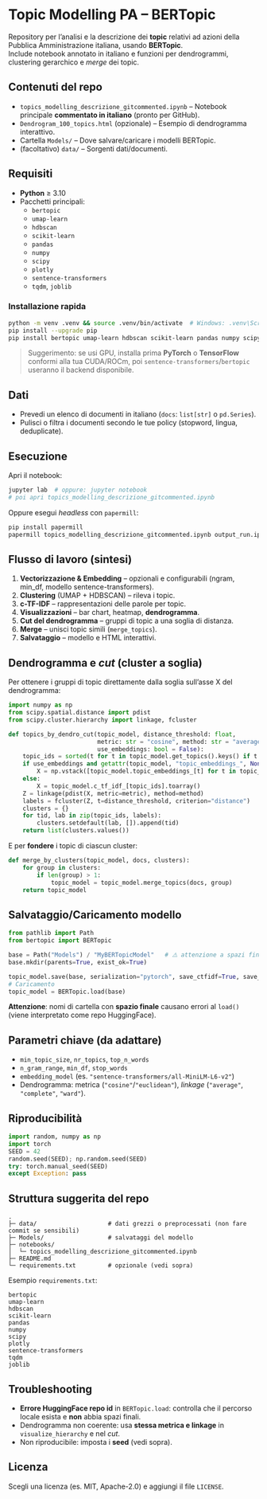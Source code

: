 # Topic Modelling PA – BERTopic

Repository per l’analisi e la descrizione dei **topic** relativi ad azioni della Pubblica Amministrazione italiana, usando **BERTopic**.  
Include notebook annotato in italiano e funzioni per dendrogrammi, clustering gerarchico e *merge* dei topic.

## Contenuti del repo
- `topics_modelling_descrizione_gitcommented.ipynb` – Notebook principale **commentato in italiano** (pronto per GitHub).
- `Dendrogram_100_topics.html` (opzionale) – Esempio di dendrogramma interattivo.
- Cartella `Models/` – Dove salvare/caricare i modelli BERTopic.
- (facoltativo) `data/` – Sorgenti dati/documenti.

## Requisiti
- **Python** ≥ 3.10
- Pacchetti principali:
  - `bertopic`
  - `umap-learn`
  - `hdbscan`
  - `scikit-learn`
  - `pandas`
  - `numpy`
  - `scipy`
  - `plotly`
  - `sentence-transformers`
  - `tqdm`, `joblib`

### Installazione rapida
```bash
python -m venv .venv && source .venv/bin/activate  # Windows: .venv\Scripts\activate
pip install --upgrade pip
pip install bertopic umap-learn hdbscan scikit-learn pandas numpy scipy plotly sentence-transformers tqdm joblib
```

> Suggerimento: se usi GPU, installa prima **PyTorch** o **TensorFlow** conformi alla tua CUDA/ROCm, poi `sentence-transformers`/`bertopic` useranno il backend disponibile.

## Dati
- Prevedi un elenco di documenti in italiano (`docs`: `list[str]` o `pd.Series`).
- Pulisci o filtra i documenti secondo le tue policy (stopword, lingua, deduplicate).

## Esecuzione
Apri il notebook:

```bash
jupyter lab  # oppure: jupyter notebook
# poi apri topics_modelling_descrizione_gitcommented.ipynb
```

Oppure esegui *headless* con `papermill`:
```bash
pip install papermill
papermill topics_modelling_descrizione_gitcommented.ipynb output_run.ipynb
```

## Flusso di lavoro (sintesi)
1. **Vectorizzazione & Embedding** – opzionali e configurabili (ngram, min_df, modello sentence-transformers).
2. **Clustering** (UMAP + HDBSCAN) – rileva i topic.
3. **c-TF-IDF** – rappresentazioni delle parole per topic.
4. **Visualizzazioni** – bar chart, heatmap, **dendrogramma**.
5. **Cut del dendrogramma** – gruppi di topic a una soglia di distanza.
6. **Merge** – unisci topic simili (`merge_topics`).
7. **Salvataggio** – modello e HTML interattivi.

## Dendrogramma e *cut* (cluster a soglia)
Per ottenere i gruppi di topic direttamente dalla soglia sull’asse X del dendrogramma:
```python
import numpy as np
from scipy.spatial.distance import pdist
from scipy.cluster.hierarchy import linkage, fcluster

def topics_by_dendro_cut(topic_model, distance_threshold: float,
                         metric: str = "cosine", method: str = "average",
                         use_embeddings: bool = False):
    topic_ids = sorted(t for t in topic_model.get_topics().keys() if t != -1)
    if use_embeddings and getattr(topic_model, "topic_embeddings_", None) is not None:
        X = np.vstack([topic_model.topic_embeddings_[t] for t in topic_ids])
    else:
        X = topic_model.c_tf_idf_[topic_ids].toarray()
    Z = linkage(pdist(X, metric=metric), method=method)
    labels = fcluster(Z, t=distance_threshold, criterion="distance")
    clusters = {}
    for tid, lab in zip(topic_ids, labels):
        clusters.setdefault(lab, []).append(tid)
    return list(clusters.values())
```

E per **fondere** i topic di ciascun cluster:
```python
def merge_by_clusters(topic_model, docs, clusters):
    for group in clusters:
        if len(group) > 1:
            topic_model = topic_model.merge_topics(docs, group)
    return topic_model
```

## Salvataggio/Caricamento modello
```python
from pathlib import Path
from bertopic import BERTopic

base = Path("Models") / "MyBERTopicModel"   # ⚠️ attenzione a spazi finali nel nome cartella
base.mkdir(parents=True, exist_ok=True)

topic_model.save(base, serialization="pytorch", save_ctfidf=True, save_embedding_model=True)
# Caricamento
topic_model = BERTopic.load(base)
```
**Attenzione**: nomi di cartella con **spazio finale** causano errori al `load()` (viene interpretato come repo HuggingFace).

## Parametri chiave (da adattare)
- `min_topic_size`, `nr_topics`, `top_n_words`
- `n_gram_range`, `min_df`, `stop_words`
- `embedding_model` (es. `"sentence-transformers/all-MiniLM-L6-v2"`)
- Dendrogramma: metrica (`"cosine"`/`"euclidean"`), *linkage* (`"average"`, `"complete"`, `"ward"`).

## Riproducibilità
```python
import random, numpy as np
import torch
SEED = 42
random.seed(SEED); np.random.seed(SEED)
try: torch.manual_seed(SEED)
except Exception: pass
```

## Struttura suggerita del repo
```
.
├─ data/                    # dati grezzi o preprocessati (non fare commit se sensibili)
├─ Models/                  # salvataggi del modello
├─ notebooks/
│  └─ topics_modelling_descrizione_gitcommented.ipynb
├─ README.md
└─ requirements.txt         # opzionale (vedi sopra)
```

Esempio `requirements.txt`:
```
bertopic
umap-learn
hdbscan
scikit-learn
pandas
numpy
scipy
plotly
sentence-transformers
tqdm
joblib
```

## Troubleshooting
- **Errore HuggingFace repo id** in `BERTopic.load`: controlla che il percorso locale esista e **non** abbia spazi finali.
- Dendrogramma non coerente: usa **stessa metrica e linkage** in `visualize_hierarchy` e nel *cut*.
- Non riproducibile: imposta i **seed** (vedi sopra).

## Licenza
Scegli una licenza (es. MIT, Apache-2.0) e aggiungi il file `LICENSE`.

